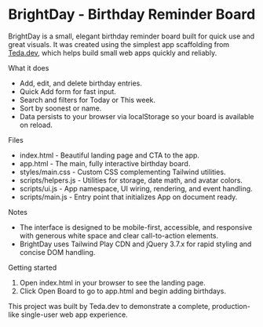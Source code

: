 # BrightDay - Birthday Reminder Board

BrightDay is a small, elegant birthday reminder board built for quick use and great visuals. It was created using the simplest app scaffolding from [Teda.dev](https://teda.dev), which helps build small web apps quickly and reliably.

What it does

- Add, edit, and delete birthday entries.
- Quick Add form for fast input.
- Search and filters for Today or This week.
- Sort by soonest or name.
- Data persists to your browser via localStorage so your board is available on reload.

Files

- index.html - Beautiful landing page and CTA to the app.
- app.html - The main, fully interactive birthday board.
- styles/main.css - Custom CSS complementing Tailwind utilities.
- scripts/helpers.js - Utilities for storage, date math, and avatar colors.
- scripts/ui.js - App namespace, UI wiring, rendering, and event handling.
- scripts/main.js - Entry point that initializes App on document ready.

Notes

- The interface is designed to be mobile-first, accessible, and responsive with generous white space and clear call-to-action elements.
- BrightDay uses Tailwind Play CDN and jQuery 3.7.x for rapid styling and concise DOM handling.

Getting started

1. Open index.html in your browser to see the landing page.
2. Click Open Board to go to app.html and begin adding birthdays.

This project was built by Teda.dev to demonstrate a complete, production-like single-user web app experience.
